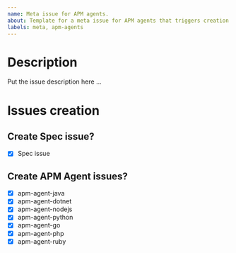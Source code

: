 ```yaml
---
name: Meta issue for APM agents.
about: Template for a meta issue for APM agents that triggers creation of related agents sub-issues.
labels: meta, apm-agents
---
```


# Description
Put the issue description here ...

<!---repos-start--->
<!---
DON'T DELETE these comment section if you want sub-issues to be created!

This section will trigger creation of sub-issues. 
Unselect (remove lines or uncheck the boxes) lines if you don't want to create sub-issues for some repositories.
--->

# Issues creation

## Create Spec issue?
- [x] Spec issue

## Create APM Agent issues?
- [x] apm-agent-java
- [x] apm-agent-dotnet
- [x] apm-agent-nodejs
- [x] apm-agent-python
- [x] apm-agent-go
- [x] apm-agent-php
- [x] apm-agent-ruby

<!---repos-end--->
